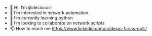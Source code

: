 - 👋 Hi, I’m @deciocolli 
- 👀 I’m interested in network automation
- 🌱 I’m currently learning python
- 💞️ I’m looking to collaborate on network scripts
- 📫 How to reach me https://www.linkedin.com/in/decio-farias-colli/

<!---
deciocolli/deciocolli is a ✨ special ✨ repository because its `README.md` (this file) appears on your GitHub profile.
You can click the Preview link to take a look at your changes.
--->
